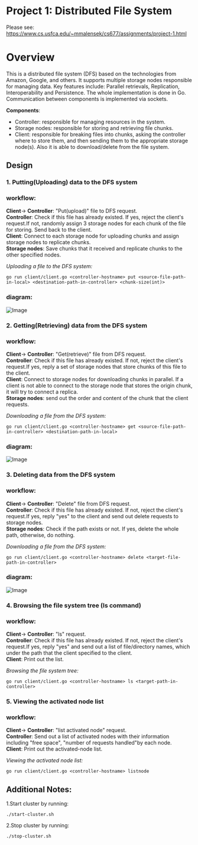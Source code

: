# Project 1: Distributed File System

Please see: https://www.cs.usfca.edu/~mmalensek/cs677/assignments/project-1.html


# Overview
This is a distributed file system (DFS) based on the technologies from Amazon, Google, and others. It supports multiple storage nodes responsible for managing data. Key features include: Parallel retrievals, Replication, Interoperability and Persistence.
The whole implementation is done in Go. Communication between components is implemented via sockets.


**Components**:
 - Controller: responsible for managing resources in the system.
 - Storage nodes: responsible for storing and retrieving file chunks.
 - Client: responsible for breaking files into chunks, asking the controller where to store them, and then sending them to the appropriate storage node(s). Also it is able to download/delete from the file system.


## Design

### 1. Putting(Uploading) data to the DFS system

### workflow:
**Client**-> **Controller**: "Put(upload)" file to DFS request.\
**Controller**: Check if this file has already existed. If yes, reject the client's request.If not, randomly assign 3 storage nodes for each chunk of the file for storing. Send back to the client.\
**Client**: Connect to each storage node for uploading chunks and assign storage nodes to replicate chunks.\
**Storage nodes**: Save chunks that it received and replicate chunks to the other specified nodes.

*Uploading a file to the DFS system:*
```
go run client/client.go <controller-hostname> put <source-file-path-in-local> <destination-path-in-controller> <chunk-size(int)>
```
### diagram:
![Image](https://user-images.githubusercontent.com/86545567/193107610-183d6af4-7920-485e-b251-678426347dd1.png)

### 2. Getting(Retrieving) data from the DFS system

### workflow:
**Client**-> **Controller**: "Get(retrieve)" file from DFS request.\
**Controller**: Check if this file has already existed. If not, reject the client's request.If yes, reply a set of storage nodes that store chunks of this file to the client.\
**Client**: Connect to storage nodes for downloading chunks in parallel. If a client is not able to connect to the storage node that stores the origin chunk, it will try to connect a replica.\
**Storage nodes**: send out the order and content of the chunk that the client requests.

*Downloading a file from the DFS system:*
```
go run client/client.go <controller-hostname> get <source-file-path-in-controller> <destination-path-in-local>
```

### diagram:
![Image](https://user-images.githubusercontent.com/86545567/193108208-94882132-56d5-4583-950e-41aa556e1446.png)

### 3. Deleting data from the DFS system

### workflow:
**Client**-> **Controller**: "Delete" file from DFS request.\
**Controller**: Check if this file has already existed. If not, reject the client's request.If yes, reply "yes" to the client and send out delete requests to storage nodes.\
**Storage nodes**: Check if the path exists or not. If yes, delete the whole path, otherwise, do nothing.

*Downloading a file from the DFS system:*
```
go run client/client.go <controller-hostname> delete <target-file-path-in-controller>
```
### diagram:
![Image](https://user-images.githubusercontent.com/86545567/193118319-b68549b5-c1ac-4d44-b133-60a93fe27076.png)

### 4. Browsing the file system tree (ls command)
### workflow:
**Client**-> **Controller**: "ls" request.\
**Controller**: Check if this file has already existed. If not, reject the client's request.If yes, reply "yes" and send out a list of file/directory names, which under the path that the client specified to the client.\
**Client**: Print out the list.

*Browsing the file system tree:*
```
go run client/client.go <controller-hostname> ls <target-path-in-controller>
```

### 5. Viewing the activated node list
### workflow:
**Client**-> **Controller**: "list activated node" request.\
**Controller**: Send out a list of activated nodes with their information including "free space", "number of requests handled"by each node.\
**Client**: Print out the activated-node list.

*Viewing the activated node list:*
```
go run client/client.go <controller-hostname> listnode
```


## Additional Notes:
1.Start cluster by running:
```
./start-cluster.sh
```

2.Stop cluster by running:
```
./stop-cluster.sh
```

